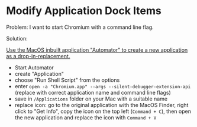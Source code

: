# Modify Application Dock Items

Problem: I want to start Chromium with a command line flag.

Solution:

[Use the MacOS inbuilt application "Automator" to create a new application as a drop-in-replacement.](https://superuser.com/questions/271678/how-do-i-pass-command-line-arguments-to-dock-items)

* Start Automator
* create "Application"
* choose "Run Shell Script" from the options
* enter `open -a "Chromium.app" --args --silent-debugger-extension-api` (replace with correct application name and command line flags)
* save in `/Applications` folder on your Mac with a suitable name
* replace icon: go to the original application with the MacOS Finder, right click to "Get Info", copy the icon on the top left (`Command + C`), then open the new application and replace the icon with `Command + V`
